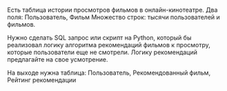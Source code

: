Есть таблица истории просмотров фильмов в онлайн-кинотеатре.
Два поля: Пользователь, Фильм
Множество строк: тысячи пользователей и фильмов.  

Нужно сделать SQL запрос или скрипт на Python,
который бы реализовал логику алгоритма рекомендаций фильмов к просмотру, которые пользователи еще не смотрели.
Логику рекомендаций предлагайте на свое усмотрение.  

На выходе нужна таблица: Пользователь, Рекомендованный фильм, Рейтинг рекомендации
